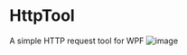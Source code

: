 # HttpTool
A simple HTTP request tool for WPF
![image](https://github.com/Hero3821/HttpTool/blob/master/ScreenShot/cover.png)
